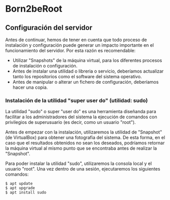 # Born2beRoot

## Configuración del servidor

Antes de continuar, hemos de tener en cuenta que todo proceso de instalación y configuración puede generar un impacto importante en el funcionamiento del servidor. Por esta razón es recomendable:

- Utilizar "Snapshots" de la máquina virtual, para los diferentes procesos de instalación o configuración.
- Antes de instalar una utilidad o libreria o servicio, deberíamos actualizar tanto los repositorios como el software del sistema operativo.
- Antes de manipular o alterar un fichero de configuración, deberíamos hacer una copia.

### Instalación de la utilidad "super user do" (utilidad: sudo)

La utilidad "sudo" o super "user do" es una herramienta diseñanda para facilitar a los administradores del sistema la ejecución de comandos con privilegios de superusuario (es decir, como un usuario "root"). 

Antes de empezar con la instalación, utilizaremos la utilidad de "Snapshot" (de VirtualBox) para obtener una fotografia del sistema. De esta forma, en el caso que el resultados obtenidos no sean los deseados, podríamos retornar la máquina virtual al mismo punto que se encontraba antes de realizar la "Snapshot".

Para poder instalar la utilidad "sudo", utilizaremos la consola local y el usuario "root". Una vez dentro de una sesión, ejecutaremos los siguientes comandos: 
```
$ apt update
$ apt upgrade
$ apt install sudo
```


